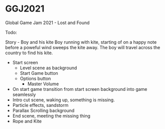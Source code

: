 # GGJ2021
Global Game Jam 2021 - Lost and Found

Todo:

Story - Boy and his kite
Boy running with kite, starting of on a happy note before a poweful wind sweeps the kite away.
The boy will travel across the  country to find his kite. 

* Start screen 
  - Level scene as background
  - Start Game button
  - Options button
    - Master Volume
* On start game transition from start screen background into game seamlessly
* Intro cut scene, waking up, something is missing.
* Particle effects, sandstorm
* Parallax Scrolling background
* End scene, meeting the missing thing
* Rope and Kite
